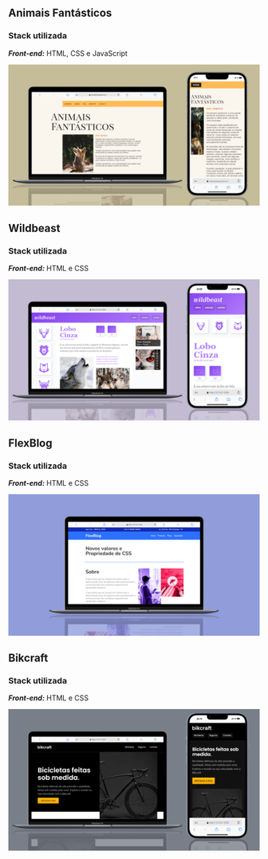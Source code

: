 ## Animais Fantásticos

### Stack utilizada
***Front-end:*** HTML, CSS e JavaScript

<a href="https://maahbatistaa.github.io/projects-origamid/animais-fantasticos/">
  <img src="./assets/animais-fantasticos.jpeg" />
</a>

## Wildbeast

### Stack utilizada
***Front-end:*** HTML e CSS

<a href="https://maahbatistaa.github.io/projects-origamid/wildbeast/">
  <img src="./assets/wildbeast.png">
</a>


## FlexBlog

### Stack utilizada
***Front-end:*** HTML e CSS

<a href="https://maahbatistaa.github.io/projects-origamid/flexblog/">
  <img src="./assets/flexblog.png">
</a>


## Bikcraft

### Stack utilizada
***Front-end:*** HTML e CSS

<a href="https://maahbatistaa.github.io/projects-origamid/bikcraft/">
  <img src="./assets/bikcraft.png">
</a>


